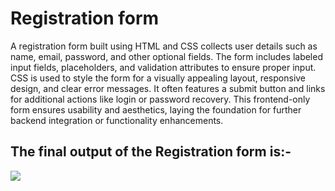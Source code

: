 <h1>
  Registration form
</h1>
<p>
  A registration form built using HTML and CSS collects user details such as name, email, password, and other optional fields. The form includes labeled input fields, placeholders, and validation attributes to ensure proper input. CSS is used to style the form for a visually appealing layout, responsive design, and clear error messages. It often features a submit button and links for additional actions like login or password recovery. This frontend-only form ensures usability and aesthetics, laying the foundation for further backend integration or functionality enhancements.
</p>
<h2>
  The final output of the Registration form is:-
</h2>
<img src = "fimage.jpg">
